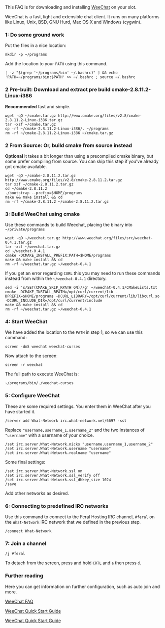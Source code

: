 
This FAQ is for downloading and installing [WeeChat](http://www.weechat.org/) on your slot.

WeeChat is a fast, light and extensible chat client. It runs on many platforms like Linux, Unix, BSD, GNU Hurd, Mac OS X and Windows (cygwin). 

### 1: Do some ground work

Put the files in a nice location:

~~~
mkdir -p ~/programs
~~~

Add the location to your `PATH` using this command.

~~~
[ -z "$(grep '~/programs/bin' ~/.bashrc)" ] && echo 'PATH=~/programs/bin:$PATH' >> ~/.bashrc ; source ~/.bashrc
~~~

### 2 Pre-built: Download and extract pre build cmake-2.8.11.2-Linux-i386

**Recommended** fast and simple.

~~~
wget -qO ~/cmake.tar.gz http://www.cmake.org/files/v2.8/cmake-2.8.11.2-Linux-i386.tar.gz
tar -xzf ~/cmake.tar.gz
cp -rf ~/cmake-2.8.11.2-Linux-i386/. ~/programs
rm -rf ~/cmake-2.8.11.2-Linux-i386 ~/cmake.tar.gz
~~~

### 2 From Source: Or, build cmake from source instead

**Optional** It takes a bit longer than using a precompiled cmake binary, but some prefer compiling from source. You can skip this step if you've already got cmake available.

~~~
wget -qO ~/cmake-2.8.11.2.tar.gz http://www.cmake.org/files/v2.8/cmake-2.8.11.2.tar.gz
tar xzf ~/cmake-2.8.11.2.tar.gz
cd ~/cmake-2.8.11.2
./bootstrap --prefix=$HOME/programs
make && make install && cd
rm -rf ~/cmake-2.8.11.2 ~/cmake-2.8.11.2.tar.gz
~~~

### 3: Build WeeChat using cmake

Use these commands to build Weechat, placing the binary into `~/private/programs`

~~~
wget -qO ~/weechat.tar.gz http://www.weechat.org/files/src/weechat-0.4.1.tar.gz
tar -xzf ~/weechat.tar.gz
cd ~/weechat-0.4.1
cmake -DCMAKE_INSTALL_PREFIX:PATH=$HOME/programs
make && make install && cd
rm -rf ~/weechat.tar.gz ~/weechat-0.4.1
~~~

If you get an error regarding `CURL` this you may need to run these commands instead from within the `~/weechat-0.4.1` directory.

~~~
sed -i 's/SET(CMAKE_SKIP_RPATH ON)//g' ~/weechat-0.4.1/CMakeLists.txt
cmake -DCMAKE_INSTALL_RPATH=/opt/curl/current/lib -DPREFIX=$HOME/programs -DCURL_LIBRARY=/opt/curl/current/lib/libcurl.so -DCURL_INCLUDE_DIR=/opt/curl/current/include
make && make install && cd
rm -rf ~/weechat.tar.gz ~/weechat-0.4.1
~~~

### 4: Start WeeChat

We have added the location to the `PATH` in step 1, so we can use this command:

~~~
screen -dmS weechat weechat-curses
~~~

Now attach to the screen:

~~~
screen -r weechat
~~~

The full path to execute WeeChat is:

~~~
~/programs/bin/./weechat-curses
~~~

### 5: Configure WeeChat

These are some required settings. You enter them in WeeChat after you have started it.

~~~
/server add What-Network irc.what-network.net/6697 -ssl
~~~

Replace  `"username,username_1,username_2"` and the two  instances of `"username"` with a username of your  choice.

~~~
/set irc.server.What-Network.nicks "username,username_1,username_2"
/set irc.server.What-Network.username "username"
/set irc.server.What-Network.realname "username"
~~~

Some final settings:

~~~
/set irc.server.What-Network.ssl on
/set irc.server.What-Network.ssl_verify off
/set irc.server.What-Network.ssl_dhkey_size 1024
/save
~~~

Add other networks as desired.

### 6: Connecting to predefined IRC networks

Use this command to connect to the Feral Hosting IRC channel,  `#feral` on the `What-Network`  IRC network that we defined in the previous step.

~~~
/connect What-Network
~~~

### 7: Join a channel

~~~
/j #feral
~~~

To detach from the screen, press and hold `CRTL` and `a` then press `d`.

### Further reading

Here you can get information on further configuration, such as auto join and more.

[WeeChat FAQ](http://www.weechat.org/files/doc/weechat_faq.en.html)

[WeeChat Quick Start Guide](http://www.weechat.org/files/doc/stable/weechat_quickstart.en.html)

[WeeChat Quick Start Guide](http://www.weechat.org/files/doc/stable/weechat_user.en.html)




